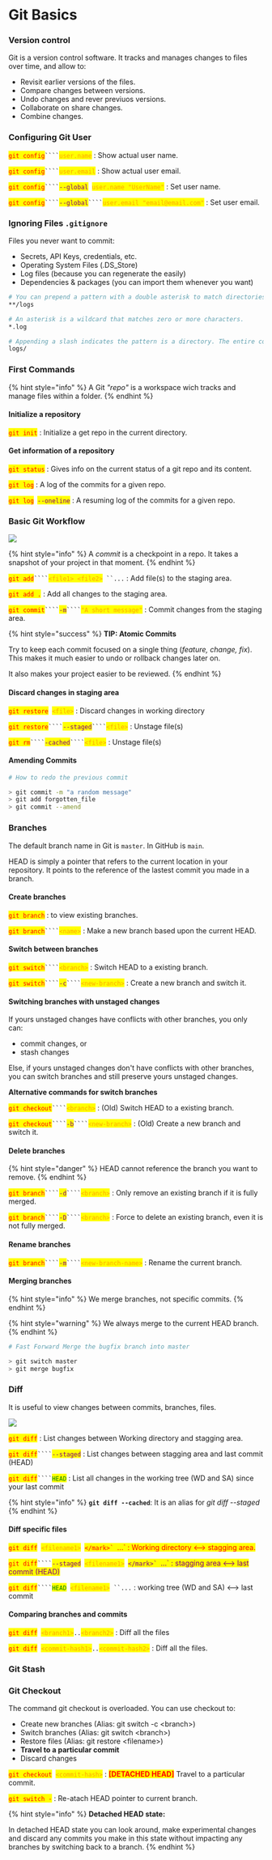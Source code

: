 # Git Basics

### Version control

Git is a version control software. It tracks and manages changes to files over time, and allow to:&#x20;

* Revisit earlier versions of the files.
* Compare changes between versions.
* Undo changes and rever previuos versions.
* Collaborate on share changes.
* Combine changes.

### Configuring Git User

<mark style="color:red;">`git config`</mark>` ```` `<mark style="color:orange;">`user.name`</mark> : Show actual user name.

<mark style="color:red;">`git config`</mark>` ```` `<mark style="color:orange;">`user.email`</mark> : Show actual user email.

<mark style="color:red;">`git config`</mark>` ```` `<mark style="color:purple;">`--global`</mark>` `<mark style="color:orange;">`user.name "UserName"`</mark> : Set user name.

<mark style="color:red;">`git config`</mark>` ```` `<mark style="color:purple;">`--global`</mark>` ```` `<mark style="color:orange;">`user.email "email@email.com"`</mark> : Set user email.

### Ignoring Files `.gitignore`

Files you never want to commit:

* Secrets, API Keys, credentials, etc.
* Operating System Files (.DS\_Store)
* Log files (because you can regenerate the easily)
* Dependencies & packages (you can import them whenever you want)

```bash
# You can prepend a pattern with a double asterisk to match directories anywhere in the repository.
**/logs

# An asterisk is a wildcard that matches zero or more characters.
*.log

# Appending a slash indicates the pattern is a directory. The entire contents of any directory in the repository matching that name – including all of its files and subdirectories – will be ignored
logs/
```

### First Commands

{% hint style="info" %}
A Git _"repo"_ is a workspace wich tracks and manage files within a folder.
{% endhint %}

#### Initialize a repository

<mark style="color:red;">`git init`</mark> : Initialize a get repo in the current directory.

#### Get information of a repository

<mark style="color:red;">`git status`</mark> : Gives info on the current status of a git repo and its content.

<mark style="color:red;">`git log`</mark> : A log of the commits for a given repo.

<mark style="color:red;">`git log`</mark>` `<mark style="color:purple;">`--oneline`</mark> : A resuming log of the commits for a given repo.

### Basic Git Workflow

![](../.gitbook/assets/basic-git-workflow.JPG)

{% hint style="info" %}
A _commit_ is a checkpoint in a repo. It takes a snapshot of your project in that moment.
{% endhint %}

<mark style="color:red;">`git add`</mark>` ```` `<mark style="color:orange;">`<file1> <file2>`</mark>` ``...` : Add file(s) to the staging area.

<mark style="color:red;">`git add .`</mark> : Add all changes to the staging area.

<mark style="color:red;">`git commit`</mark>` ```` `<mark style="color:purple;">`-m`</mark>` ```` `<mark style="color:orange;">`"A short message"`</mark> : Commit changes from the staging area.

{% hint style="success" %}
**TIP: Atomic Commits**

Try to keep each commit focused on a single thing (_feature, change, fix_). This makes it much easier to undo or rollback changes later on.

It also makes your project easier to be reviewed.
{% endhint %}

#### Discard changes in staging area

<mark style="color:red;">`git restore`</mark>` `<mark style="color:orange;">`<file>`</mark> : Discard changes in working directory

<mark style="color:red;">`git restore`</mark>` ```` `<mark style="color:purple;">`--staged`</mark>` ```` `<mark style="color:orange;">`<file>`</mark> : Unstage file(s)

<mark style="color:red;">`git rm`</mark>` ```` `<mark style="color:purple;">`-cached`</mark>` ```` `<mark style="color:orange;">`<file>`</mark> : Unstage file(s)

#### Amending Commits

```bash
# How to redo the previous commit

> git commit -m "a random message"
> git add forgotten_file
> git commit --amend
```

### Branches

The default branch name in Git is `master`. In GitHub is `main`.

HEAD is simply a pointer that refers to the current location in your repository. It points to the reference of the lastest commit you made in a branch.

#### Create branches

<mark style="color:red;">`git branch`</mark> : to view existing branches.

<mark style="color:red;">`git branch`</mark>` ```` `<mark style="color:orange;">`<name>`</mark> : Make a new branch based upon the current HEAD.

#### Switch between branches

<mark style="color:red;">`git switch`</mark>` ```` `<mark style="color:orange;">`<branch>`</mark> : Switch HEAD to a existing branch.

<mark style="color:red;">`git switch`</mark>` ```` `<mark style="color:purple;">`-c`</mark>` ```` `<mark style="color:orange;">`<new-branch>`</mark> : Create a new branch and switch it.

#### Switching branches with unstaged changes

If yours unstaged changes have conflicts with other branches, you only can:

* commit changes, or
* stash changes

Else, if yours unstaged changes don't have conflicts with other branches, you can switch branches and still preserve yours unstaged changes.

**Alternative commands for switch branches**

<mark style="color:red;">`git checkout`</mark>` ```` `<mark style="color:orange;">`<branch>`</mark> : (Old) Switch HEAD to a existing branch.

<mark style="color:red;">`git checkout`</mark>` ```` `<mark style="color:purple;">`-b`</mark>` ```` `<mark style="color:orange;">`<new-branch>`</mark> : (Old) Create a new branch and switch it.

#### Delete branches

{% hint style="danger" %}
HEAD cannot reference the branch you want to remove.
{% endhint %}

<mark style="color:red;">`git branch`</mark>` ```` `<mark style="color:purple;">`-d`</mark>` ```` `<mark style="color:orange;">`<branch>`</mark> : Only remove an existing branch if it is fully merged.

<mark style="color:red;">`git branch`</mark>` ```` `<mark style="color:purple;">`-D`</mark>` ```` `<mark style="color:orange;">`<branch>`</mark> : Force to delete an existing branch, even it is not fully merged.

#### Rename branches

<mark style="color:red;">`git branch`</mark>` ```` `<mark style="color:purple;">`-m`</mark>` ```` `<mark style="color:orange;">`<new-branch-name>`</mark> : Rename the current branch.

#### Merging branches

{% hint style="info" %}
We merge branches, not specific commits.
{% endhint %}

{% hint style="warning" %}
We always merge to the current HEAD branch.
{% endhint %}

```bash
# Fast Forward Merge the bugfix branch into master

> git switch master
> git merge bugfix
```

### Diff

It is useful to view changes between commits, branches, files.

![](<../.gitbook/assets/git diff commands.JPG>)

<mark style="color:red;">`git diff`</mark> : List changes between Working directory and stagging area.

<mark style="color:red;">`git diff`</mark>` ```` `<mark style="color:purple;">`--staged`</mark> : List changes between stagging area and last commit (HEAD)

<mark style="color:red;">`git diff`</mark>` ```` `<mark style="color:green;">`HEAD`</mark> : List all changes in the working tree (WD and SA) since your last commit

{% hint style="info" %}
**`git diff --cached`**: It is an alias for _git diff --staged_
{% endhint %}

#### Diff specific files

<mark style="color:red;">`git diff`</mark>` `<mark style="color:orange;">`<filename1>`</mark>` `<mark style="color:red;">``</mark>` ``...` : Working directory <--> stagging area.

<mark style="color:red;">`git diff`</mark>` ```` `<mark style="color:purple;">`--staged`</mark>` `<mark style="color:orange;">`<filename1>`</mark>` `<mark style="color:purple;">``</mark>` ``...` : stagging area <--> last commit (HEAD)

<mark style="color:red;">`git diff`</mark>` ```` `<mark style="color:green;">`HEAD`</mark>` `<mark style="color:orange;">`<filename1>`</mark>` ``...` : working tree (WD and SA) <--> last commit

#### Comparing branches and commits

<mark style="color:red;">`git diff`</mark>` `<mark style="color:orange;">`<branch1>`</mark>`..`<mark style="color:orange;">`<branch2>`</mark> : Diff all the files

<mark style="color:red;">`git diff`</mark>` `<mark style="color:orange;">`<commit-hash1>`</mark>`..`<mark style="color:orange;">`<commit-hash2>`</mark> : Diff all the files.

### Git Stash



### Git Checkout

The command git checkout is overloaded. You can use checkout to:

* Create new branches (Alias: git switch -c \<branch>)
* Switch branches (Alias: git switch \<branch>)
* Restore files (Alias: git restore \<filename>)
* **Travel to a particular commit**
* Discard changes

<mark style="color:red;">`git checkout`</mark>` `<mark style="color:orange;">`<commit-hash>`</mark> : <mark style="color:red;">**\[DETACHED HEAD]**</mark> Travel to a particular commit.&#x20;

<mark style="color:red;">`git switch -`</mark> : Re-atach HEAD pointer to current branch.

{% hint style="info" %}
**Detached HEAD state:**

In detached HEAD state you can look around, make experimental changes and discard any commits you make in this state without impacting any branches by switching back to a branch.
{% endhint %}



